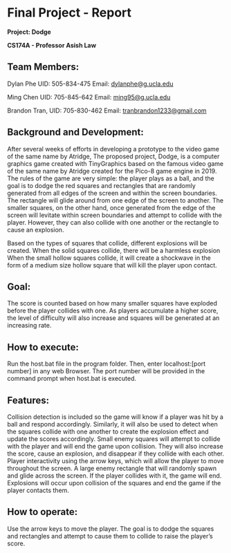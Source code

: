 # Final Project - Report 

**Project: Dodge**

**CS174A - Professor Asish Law**

## Team Members:

Dylan Phe	UID: 505-834-475	Email: dylanphe@g.ucla.edu

Ming Chen	UID:  705-845-642      Email: ming95@g.ucla.edu

Brandon Tran, UID: 705-830-462	Email: tranbrandon1233@gmail.com

## Background and Development:

After several weeks of efforts in developing a prototype to the video game of the same name by Atridge, The proposed project, Dodge, is a computer graphics game created with TinyGraphics based on the famous video game of the same name by Atridge created for the Pico-8 game engine in 2019. The rules of the game are very simple: the player plays as a ball, and the goal is to dodge the red squares and rectangles that are randomly generated from all edges of the screen and within the screen boundaries. The rectangle will glide around from one edge of the screen to another. The smaller squares, on the other hand, once generated from the edge of the screen will levitate within screen boundaries and attempt to collide with the player. However, they can also collide with one another or the rectangle to cause an explosion. 

Based on the types of squares that collide, different explosions will be created. When the solid squares collide, there will be a harmless explosion
When the small hollow squares collide, it will create a shockwave in the form of a medium size hollow square that will kill the player upon contact.

## Goal:

The score is counted based on how many smaller squares have exploded before the player collides with one. As players accumulate a higher score, the level of difficulty will also increase and squares will be generated at an increasing rate.

## How to execute:

Run the host.bat file in the program folder. Then, enter localhost:[port number] in any web 
Browser. The port number will be provided in the command prompt when host.bat is
executed.

## Features:
  
Collision detection is included so the game will know if a player was hit by a ball and respond accordingly. Similarly, it will also be used to detect when the squares collide with one another to create the explosion effect and update the scores accordingly.
Small enemy squares will attempt to collide with the player and will end the game upon collision. They will also increase the score, cause an explosion, and disappear if they collide with each other.
Player interactivity using the arrow keys, which will allow the player to move throughout the screen.
A large enemy rectangle that will randomly spawn and glide across the screen. If the player collides with it, the game will end.
Explosions will occur upon collision of the squares and end the game if the player contacts them.


## How to operate:

Use the arrow keys to move the player. The goal is to dodge the squares and rectangles and 
attempt to cause them to collide to raise the player’s score.
 

